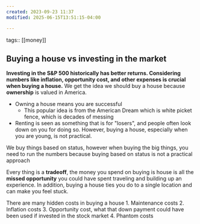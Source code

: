 ```yaml
---
created: 2023-09-23 11:37
modified: 2025-06-15T13:51:15-04:00

---
```

tags:: [[money]]
## Buying a house vs investing in the market

**Investing in the S&P 500 historically has better returns. Considering numbers like inflation, opportunity cost, and other expenses is crucial when buying a house.**
We get the idea we should buy a house because **ownership** is valued in America.
- Owning a house means you are successful
	- This popular idea is from the American Dream which is white picket fence, which is decades of messing
- Renting is seen as something that is for "losers", and people often look down on you for doing so. However, buying a house, especially when you are young, is not practical.

We buy things based on status, however when buying the big things, you need to run the numbers because buying based on status is not a practical approach

Every thing is a **tradeoff**, the money you spend on buying is house is all the **missed opportunity** you could have spent traveling and building up an experience. In addition, buying a house ties you do to a single location and can make you feel stuck.

There are many hidden costs in buying a house
	1. Maintenance costs
	2. Inflation costs
	3. Opportunity cost, what that down payment could have been used if invested in the stock market
	4. Phantom costs
